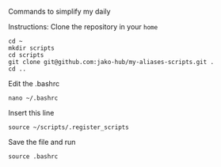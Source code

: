 Commands to simplify my daily

Instructions: 
Clone the repository in your `home`
```
cd ~
mkdir scripts
cd scripts 
git clone git@github.com:jako-hub/my-aliases-scripts.git .
cd ..
```

Edit the .bashrc
```
nano ~/.bashrc
```
Insert this line
```
source ~/scripts/.register_scripts
```
Save the file and run
```
source .bashrc
```
